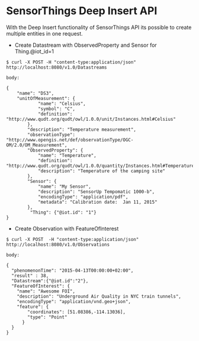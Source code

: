 # SensorThings Deep Insert API

With the Deep Insert functionality of SensorThings API its possible to create multiple entities in one request.

- Create Datastream with ObservedProperty and Sensor for Thing.@iot_id=1

```
$ curl -X POST -H "content-type:application/json" http://localhost:8080/v1.0/Datastreams

body:

{
    "name": "DS3",
    "unitOfMeasurement": {
            "name": "Celsius",
            "symbol": "C",
            "definition": "http://www.qudt.org/qudt/owl/1.0.0/unit/Instances.html#Celsius"
        },
        "description": "Temperature measurement",
        "observationType": "http://www.opengis.net/def/observationType/OGC-OM/2.0/OM_Measurement",
        "ObservedProperty": {
            "name": "Temperature",
            "definition": "http://www.qudt.org/qudt/owl/1.0.0/quantity/Instances.html#Temperature",
            "description": "Temperature of the camping site"
        },
        "Sensor": {
            "name": "My Sensor",
            "description": "SensorUp Tempomatic 1000-b",
            "encodingType": "application/pdf",
            "metadata": "Calibration date:  Jan 11, 2015"
        },
         "Thing": {"@iot.id": "1"}
}

```

- Create Observation with FeatureOfInterest

```
$ curl -X POST  -H "content-type:application/json" http://localhost:8080/v1.0/Observations

body:

{
  "phenomenonTime": "2015-04-13T00:00:00+02:00",
  "result" : 38,
  "Datastream":{"@iot.id":"2"},
  "FeatureOfInterest": {
    "name": "Awesome FOI",
    "description": "Underground Air Quality in NYC train tunnels",
    "encodingType": "application/vnd.geo+json",
    "feature": {
        "coordinates": [51.08386,-114.13036],
        "type": "Point"
      }
  }
}
```
